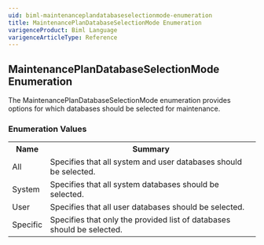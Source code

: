 ```yaml
---
uid: biml-maintenanceplandatabaseselectionmode-enumeration
title: MaintenancePlanDatabaseSelectionMode Enumeration
varigenceProduct: Biml Language
varigenceArticleType: Reference
---
```


## MaintenancePlanDatabaseSelectionMode Enumeration<div class="LanguageSummary"><div class ="SummaryItem">The MaintenancePlanDatabaseSelectionMode enumeration provides options for which databases should be selected for maintenance.</div></div><div class="EnumValueGroup">### Enumeration Values<table id="EnumValue" class="MemberList"><tbody><tr><th class="MemberNameColumnHeader">Name</th><th class="MemberSummaryColumnHeader">Summary</th></tr><tr class="cd0"><td class="MemberName">All</td><td class="MemberSummary"><div class ="SummaryItem">Specifies that all system and user databases should be selected.</div></td></tr><tr class="cd1"><td class="MemberName">System</td><td class="MemberSummary"><div class ="SummaryItem">Specifies that all system databases should be selected.</div></td></tr><tr class="cd0"><td class="MemberName">User</td><td class="MemberSummary"><div class ="SummaryItem">Specifies that all user databases should be selected.</div></td></tr><tr class="cd1"><td class="MemberName">Specific</td><td class="MemberSummary"><div class ="SummaryItem">Specifies that only the provided list of databases should be selected.</div></td></tr></tbody></table></div>